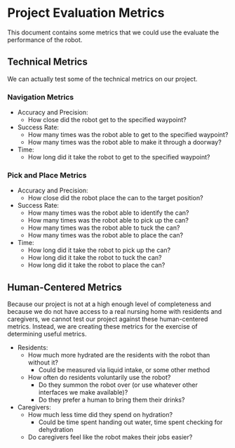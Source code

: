 # Project Evaluation Metrics
This document contains some metrics that we could use the evaluate the performance of the robot.
## Technical Metrics
We can actually test some of the technical metrics on our project.
### Navigation Metrics
- Accuracy and Precision:
    - How close did the robot get to the specified waypoint?
- Success Rate:
    - How many times was the robot able to get to the specified waypoint?
    - How many times was the robot able to make it through a doorway?
- Time:
    - How long did it take the robot to get to the specified waypoint?
### Pick and Place Metrics
- Accuracy and Precision:
    - How close did the robot place the can to the target position?
- Success Rate:
    - How many times was the robot able to identify the can?
    - How many times was the robot able to pick up the can?
    - How many times was the robot able to tuck the can?
    - How many times was the robot able to place the can?
- Time:
    - How long did it take the robot to pick up the can?
    - How long did it take the robot to tuck the can?
    - How long did it take the robot to place the can?
## Human-Centered Metrics
Because our project is not at a high enough level of completeness and
because we do not have access to a real nursing home with residents and caregivers,
we cannot test our project against these human-centered metrics.
Instead, we are creating these metrics for the exercise of determining useful metrics.
- Residents:
    - How much more hydrated are the residents with the robot than without it?
        - Could be measured via liquid intake, or some other method
    - How often do residents voluntarily use the robot?
        - Do they summon the robot over (or use whatever other interfaces we make available)?
        - Do they prefer a human to bring them their drinks?
- Caregivers:
    - How much less time did they spend on hydration?
        - Could be time spent handing out water, time spent checking for dehydration
    - Do caregivers feel like the robot makes their jobs easier?
